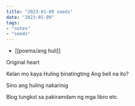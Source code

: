 ```yaml
---
title: "2023-01-09 seeds"
date: "2023-01-09"
tags:
- "notes"
- "seeds"
---
```


- [[poems/ang huli]]

Original heart

Kelan mo kaya
Huling binatingting
Ang bell na ito?

Sino ang huling nakarinig

Blog tungkol sa pakiramdam ng mga libro etc.